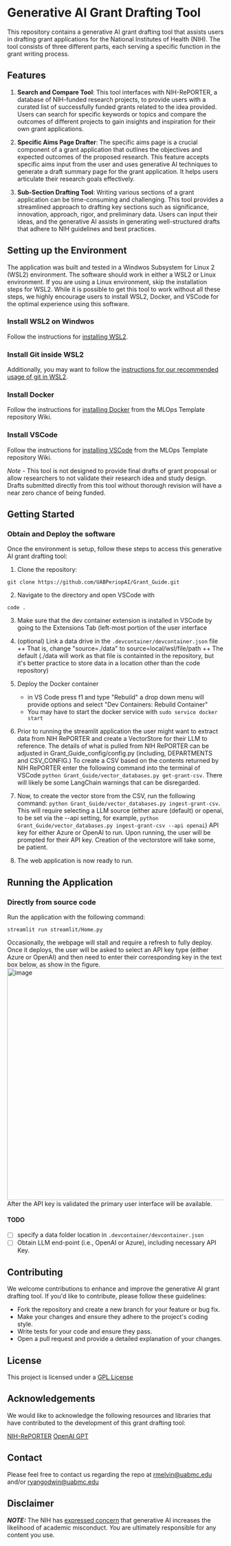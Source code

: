 # Generative AI Grant Drafting Tool

This repository contains a generative AI grant drafting tool that assists users in drafting grant applications for the National Institutes of Health (NIH). The tool consists of three different parts, each serving a specific function in the grant writing process.

## Features

1. **Search and Compare Tool**: This tool interfaces with NIH-RePORTER, a database of NIH-funded research projects, to provide users with a curated list of successfully funded grants related to the idea provided. Users can search for specific keywords or topics and compare the outcomes of different projects to gain insights and inspiration for their own grant applications.

2. **Specific Aims Page Drafter**: The specific aims page is a crucial component of a grant application that outlines the objectives and expected outcomes of the proposed research. This feature accepts specific aims input from the user and uses generative AI techniques to generate a draft summary page for the grant application. It helps users articulate their research goals effectively.

3. **Sub-Section Drafting Tool**: Writing various sections of a grant application can be time-consuming and challenging. This tool provides a streamlined approach to drafting key sections such as significance, innovation, approach, rigor, and preliminary data. Users can input their ideas, and the generative AI assists in generating well-structured drafts that adhere to NIH guidelines and best practices.

## Setting up the Environment
The application was built and tested in a Windwos Subsystem for Linux 2 (WSL2) environment.  The software should work in either a WSL2 or Linux environment. If you are using a Linux environment, skip the installation steps for WSL2.  While it is possible to get this tool to work without all these steps, we highly encourage users to install WSL2, Docker, and VSCode for the optimal experience using this software.

### Install WSL2 on Windwos
  Follow the instructions for [installing WSL2](https://github.com/UABPeriopAI/MLOpsTemplate/wiki/Setting-up-WSL2).

### Install Git inside WSL2
Additionally, you may want to follow the [instructions for our recommended usage of git in WSL2](https://github.com/UABPeriopAI/MLOpsTemplate/wiki/Recommended-git-Usage-in-WSL2).

### Install Docker
Follow the instructions for [installing Docker](https://github.com/UABPeriopAI/MLOpsTemplate/wiki/Setting-up-Docker) from the MLOps Template repository Wiki.

### Install VSCode
Follow the instructions for [installing VSCode](https://github.com/UABPeriopAI/MLOpsTemplate/wiki/Installing-VSCode) from the MLOps Template repository Wiki.

*Note* -  This tool is not designed to provide final drafts of grant proposal or allow researchers to not validate their research idea and study design. Drafts submitted directly from this tool without thorough revision will have a near zero chance of being funded.

## Getting Started
### Obtain and Deploy the software
Once the environment is setup, follow these steps to access this generative AI grant drafting tool:

1. Clone the repository:

```
git clone https://github.com/UABPeriopAI/Grant_Guide.git
```

2. Navigate to the directory and open VSCode with
```
code .
```

3. Make sure that the dev container extension is installed in VSCode by going to the Extensions Tab (left-most portion of the user interface

4. (optional) Link a data drive in the ```.devcontainer/devcontainer.json``` file
  ++ That is, change  "source=./data" to source=local/wsl/file/path
  ++ The default (./data will work as that file is containted in the repository, but it's better practice to store data in a location other than the code repository)

5. Deploy the Docker container
   + in VS Code press f1 and type "Rebuild"  a drop down menu will provide options and select "Dev Containers: Rebuild Container"
   + You may have to start the docker service with ```sudo service docker start```

6. Prior to running the streamlit application the user might want to extract data from NIH RePORTER and create a VectorStore for their LLM to reference. The details of what is pulled from NIH RePORTER can be adjusted in Grant_Guide_config/config.py (including, DEPARTMENTS and CSV_CONFIG.)  To create a CSV based on the contents returned by NIH RePORTER enter the following command into the terminal of VSCode ```python Grant_Guide/vector_databases.py get-grant-csv```.  There will likely be some LangChain warnings that can be disregarded. 
   
7. Now, to create the vector store from the CSV, run the following command: ```python Grant_Guide/vector_databases.py ingest-grant-csv```. This will require selecting a LLM source (either azure (default) or openai, to be set via the --api setting, for example, ```python Grant_Guide/vector_databases.py ingest-grant-csv --api openai```) API key for either Azure or OpenAI to run. Upon running, the user will be prompted for their API key.  Creation of the vectorstore will take some, be patient.

8. The web application is now ready to run. 

## Running the Application 
### Directly from source code
Run the application with the following command:
```
streamlit run streamlit/Home.py
```
Occasionally, the webpage will stall and require a refresh to fully deploy.  Once it deploys, the user will be asked to select an API key type (either Azure or OpenAI) and then need to enter their corresponding key in the text box below, as show in the figure.
<img width="538" alt="image" src="https://github.com/UABPeriopAI/Grant_Guide/assets/97175225/d6c9bf45-b797-477f-a188-66d3182534ff">
After the API key is validated the primary user interface will be available.


#### TODO
- [ ] specify a data folder location in `.devcontainer/devcontainer.json`
- [ ] Obtain LLM end-point (i.e., OpenAI or Azure), including necessary API Key.

## Contributing

We welcome contributions to enhance and improve the generative AI grant drafting tool. If you'd like to contribute, please follow these guidelines:

- Fork the repository and create a new branch for your feature or bug fix.
- Make your changes and ensure they adhere to the project's coding style.
- Write tests for your code and ensure they pass.
- Open a pull request and provide a detailed explanation of your changes.

## License

This project is licensed under a [GPL License](https://www.gnu.org/licenses/gpl-3.0.en.html)

## Acknowledgements

We would like to acknowledge the following resources and libraries that have contributed to the development of this grant drafting tool:

[NIH-RePORTER](https://projectreporter.nih.gov)
[OpenAI GPT](https://openai.com)

## Contact
 Please feel free to contact us regarding the repo at rmelvin@uabmc.edu and/or ryangodwin@uabmc.edu 
 
## Disclaimer
**_NOTE:_** The NIH has [expressed concern](https://grants.nih.gov/faqs#/use-of-generative-ai-in-peer-review.htm?anchor=56922) that generative AI increases the likelihood of academic misconduct.
*You* are ultimately responsible for any content you use.

